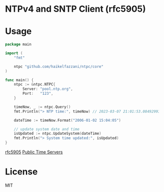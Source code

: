 # NTPv4 and SNTP Client (rfc5905)

# Usage

```go
package main

import (
	"fmt"

	ntpc "github.com/haikelfazzani/ntpc/core"
)

func main() {
	ntpc := &ntpc.NTPC{
		Server: "pool.ntp.org",
		Port:   "123",
	}

	timeNow, _ := ntpc.Query()
	fmt.Println("> NTP time:", timeNow) // 2023-03-07 21:01:53.084929939 +0000 UTC

	dateTime := timeNow.Format("2006-01-02 15:04:05")

	// update system date and time
	isUpdated := ntpc.UpdateSystem(dateTime)
	fmt.Println("> System time updated:", isUpdated)
}
```

[rfc5905](https://datatracker.ietf.org/doc/rfc5905/)
[Public Time Servers](https://gist.github.com/mutin-sa/eea1c396b1e610a2da1e5550d94b0453)

# License

MIT
